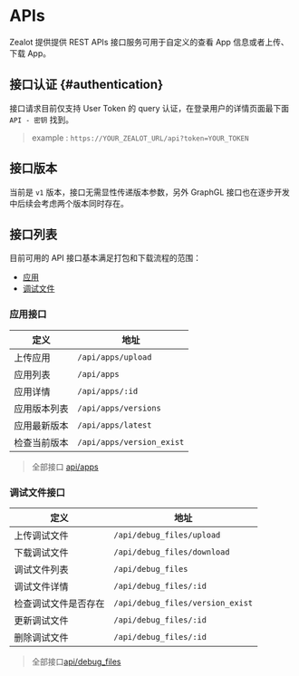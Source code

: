 # APIs

Zealot 提供提供 REST APIs 接口服务可用于自定义的查看 App 信息或者上传、下载 App。

## 接口认证 {#authentication}

接口请求目前仅支持 User Token 的 query 认证，在登录用户的详情页面最下面 `API - 密钥` 找到。
> example : `https://YOUR_ZEALOT_URL/api?token=YOUR_TOKEN`

## 接口版本

当前是 `v1` 版本，接口无需显性传递版本参数，另外 GraphGL 接口也在逐步开发中后续会考虑两个版本同时存在。

## 接口列表

目前可用的 API 接口基本满足打包和下载流程的范围：

- [应用](#应用)
- [调试文件](#调试文件)

### 应用接口

定义 | 地址
---|---
上传应用 | `/api/apps/upload`
应用列表 | `/api/apps`
应用详情 | `/api/apps/:id`
应用版本列表 | `/api/apps/versions`
应用最新版本 | `/api/apps/latest`
检查当前版本 | `/api/apps/version_exist`

> 全部接口 [api/apps](/docs/developer-guide/api/apps)

### 调试文件接口

定义 | 地址
---|---
上传调试文件 | `/api/debug_files/upload`
下载调试文件 | `/api/debug_files/download`
调试文件列表 | `/api/debug_files`
调试文件详情 | `/api/debug_files/:id`
检查调试文件是否存在 | `/api/debug_files/version_exist`
更新调试文件 | `/api/debug_files/:id`
删除调试文件 | `/api/debug_files/:id`

> 全部接口[api/debug_files](/docs/developer-guide/api/debug_files)
